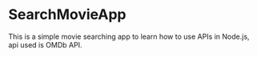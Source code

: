 # SearchMovieApp
This is a simple movie searching app to learn how to use APIs in Node.js, api used is OMDb API.
